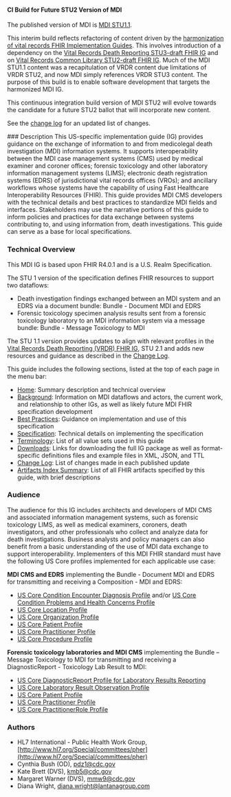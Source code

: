 <div class="note-to-balloters" markdown="1">

####  CI Build for Future STU2 Version of MDI

The published version of MDI is [MDI STU1.1](https://hl7.org/fhir/us/mdi/STU1.1/).

This interim build reflects refactoring of content driven by the [harmonization of vital records FHIR Implementation Guides](https://hl7.org/fhir/us/vr-common-library/2024Jan/vr_ig_harmonization.html).  This involves introduction of a dependency on the [Vital Records Death Reporting STU3-draft FHIR IG](https://build.fhir.org/ig/HL7/vrdr/) and on [Vital Records Common Library STU2-draft FHIR IG](https://build.fhir.org/ig/HL7/vr-common-library).  Much of the MDI STU1.1 content was a recapitulation of VRDR content due limitations of VRDR STU2, and now MDI simply references VRDR STU3 content. The purpose of this build is to enable software development that targets the harmonized MDI IG.

This continuous integration build version of MDI STU2 will evolve towards the candidate for a future STU2 ballot that will incorporate new content.  

See the [change log](mdi_change_log.html) for an updated list of changes.
  
</div><!-- note-to-balloters -->
### Description
This US-specific implementation guide (IG) provides guidance on the exchange of information to and from medicolegal death investigation (MDI) information systems. It supports interoperability between the MDI case management systems (CMS) used by medical examiner and coroner offices; forensic toxicology and other laboratory information management systems (LIMS); electronic death registration systems (EDRS) of jurisdictional vital records offices (VROs); and ancillary workflows whose systems have the capability of using Fast Healthcare Interoperability Resources (FHIR). This guide provides MDI CMS developers with the technical details and best practices to standardize MDI fields and interfaces. Stakeholders may use the narrative portions of this guide to inform policies and practices for data exchange between systems contributing to, and using information from, death investigations. This guide can serve as a base for local specifications.

### Technical Overview
This MDI IG is based upon FHIR R4.0.1 and is a U.S. Realm Specification.

The STU 1 version of the specification defines FHIR resources to support two dataflows:
* Death investigation findings exchanged between an MDI system and an EDRS via a document bundle: Bundle - Document MDI and EDRS
* Forensic toxicology specimen analysis results sent from a forensic toxicology laboratory to an MDI information system via a message bundle: Bundle - Message Toxicology to MDI

The STU 1.1 version provides updates to align with relevant profiles in the [Vital Records Death Reporting (VRDR) FHIR IG](http://hl7.org/fhir/us/vrdr/), STU 2.1 and adds new resources and guidance as described in the [Change Log](mdi_change_log.html).

This guide includes the following sections, listed at the top of each page in the menu bar: 
* [Home](index.html): Summary description and technical overview
* [Background](mdi_background.html): Information on MDI dataflows and actors, the current work, and relationship to other IGs, as well as likely future MDI FHIR specification development
* [Best Practices](mdi_best_practices.html): Guidance on implementation and use of this specification
* [Specification](mdi_specification.html): Technical details on implementing the specification
* [Terminology](mdi_terminology.html): List of all value sets used in this guide
* [Downloads](mdi_downloads.html): Links for downloading the full IG package as well as format-specific definitions files and example files in XML, JSON, and TTL
* [Change Log](mdi_change_log.html): List of changes made in each published update
* [Artifacts Index Summary](artifacts.html): List of all FHIR artifacts specified by this guide, with brief descriptions

### Audience
The audience for this IG includes architects and developers of MDI CMS and associated information management systems, such as forensic toxicology LIMS, as well as medical examiners, coroners, death investigators, and other professionals who collect and analyze data for death investigations. Business analysts and policy managers can also benefit from a basic understanding of the use of MDI data exchange to support interoperability.
Implementers of this MDI FHIR standard must have the following US Core profiles implemented for each applicable use case:

**MDI CMS and EDRS** implementing the Bundle - Document MDI and EDRS for transmitting and receiving a Composition - MDI and EDRS:
* [US Core Condition Encounter Diagnosis Profile](http://hl7.org/fhir/us/core/StructureDefinition-us-core-condition-encounter-diagnosis.html) and/or [US Core Condition Problems and Health Concerns Profile](http://hl7.org/fhir/us/core/StructureDefinition-us-core-condition-problems-health-concerns.html)
* [US Core Location Profile](http://hl7.org/fhir/us/core/StructureDefinition/us-core-location)
* [US Core Organization Profile](http://hl7.org/fhir/us/core/StructureDefinition/us-core-organization)
* [US Core Patient Profile](http://hl7.org/fhir/us/core/StructureDefinition/us-core-patient)
* [US Core Practitioner Profile](http://hl7.org/fhir/us/core/StructureDefinition/us-core-practitioner)
* [US Core Procedure Profile](http://hl7.org/fhir/us/core/StructureDefinition/us-core-procedure)

**Forensic toxicology laboratories and MDI CMS** implementing the Bundle – Message Toxicology to MDI for transmitting and receiving a DiagnosticReport - Toxicology Lab Result to MDI:
* [US Core DiagnosticReport Profile for Laboratory Results Reporting](http://hl7.org/fhir/us/core/StructureDefinition-us-core-diagnosticreport-lab.html)
* [US Core Laboratory Result Observation Profile](http://hl7.org/fhir/us/core/StructureDefinition/us-core-observation-lab)
* [US Core Patient Profile](http://hl7.org/fhir/us/core/StructureDefinition/us-core-patient)
* [US Core Practitioner Profile](http://hl7.org/fhir/us/core/StructureDefinition/us-core-practitioner)
* [US Core PractitionerRole Profile](http://hl7.org/fhir/us/core/StructureDefinition/us-core-practitionerrole)

### Authors
* HL7 International - Public Health Work Group, [http://www.hl7.org/Special/committees/pher](http://www.hl7.org/Special/committees/pher)
* Cynthia Bush (OD), pdz1@cdc.gov
* Kate Brett (DVS), kmb5@cdc.gov
* Margaret Warner (DVS), mmw9@cdc.gov
* Diana Wright, diana.wright@lantanagroup.com